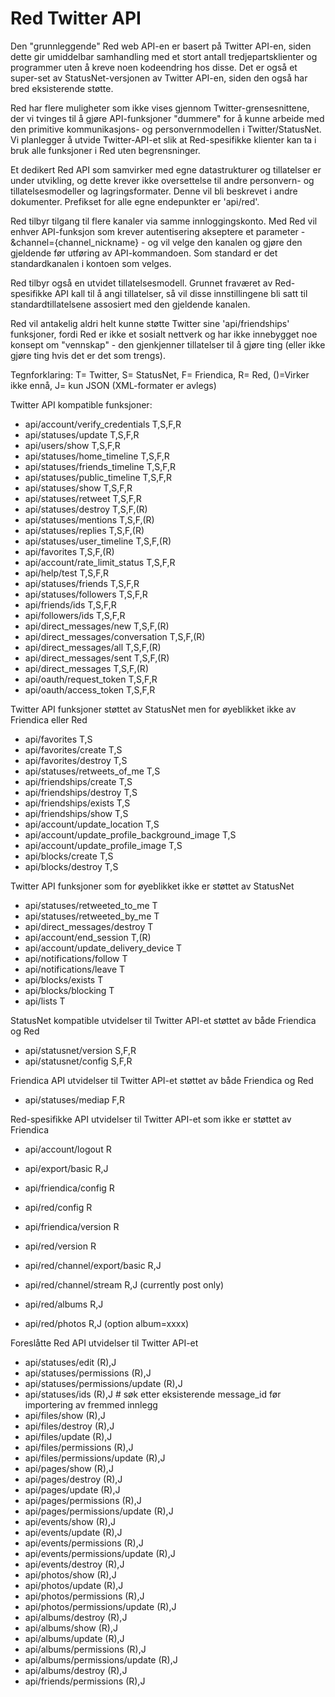 Red Twitter API
===============

Den "grunnleggende" Red web API-en er basert på Twitter API-en, siden dette gir umiddelbar samhandling med et stort antall tredjepartsklienter og programmer uten å kreve noen kodeendring hos disse. Det er også et super-set av StatusNet-versjonen av Twitter API-en, siden den også har bred eksisterende støtte.

Red har flere muligheter som ikke vises gjennom Twitter-grensesnittene, der vi tvinges til å gjøre API-funksjoner "dummere" for å kunne arbeide med den primitive kommunikasjons- og personvernmodellen i Twitter/StatusNet. Vi planlegger å utvide Twitter-API-et slik at Red-spesifikke klienter kan ta i bruk alle funksjoner i Red uten begrensninger.

Et dedikert Red API som samvirker med egne datastrukturer og tillatelser er under utvikling, og dette krever ikke oversettelse til andre personvern- og tillatelsesmodeller og lagringsformater. Denne vil bli beskrevet i andre dokumenter. Prefikset for alle egne endepunkter er 'api/red'.

Red tilbyr tilgang til flere kanaler via samme innloggingskonto. Med Red vil enhver API-funksjon som krever autentisering akseptere et parameter - &channel={channel_nickname} - og vil velge den kanalen og gjøre den gjeldende før utføring av API-kommandoen. Som standard er det standardkanalen i kontoen som velges.

Red tilbyr også en utvidet tillatelsesmodell. Grunnet fraværet av Red-spesifikke API kall til å angi tillatelser, så vil disse innstillingene bli satt til standardtillatelsene assosiert med den gjeldende kanalen.

Red vil antakelig aldri helt kunne støtte Twitter sine 'api/friendships' funksjoner, fordi Red er ikke et sosialt nettverk og har ikke innebygget noe konsept om "vennskap" - den gjenkjenner tillatelser til å gjøre ting (eller ikke gjøre ting hvis det er det som trengs).

Tegnforklaring: T= Twitter, S= StatusNet, F= Friendica, R= Red, ()=Virker ikke ennå, J= kun JSON (XML-formater er avlegs)



Twitter API kompatible funksjoner:

*	api/account/verify_credentials		T,S,F,R
*	api/statuses/update					T,S,F,R
*	api/users/show						T,S,F,R
*	api/statuses/home_timeline			T,S,F,R
*	api/statuses/friends_timeline		T,S,F,R
*	api/statuses/public_timeline		T,S,F,R
*	api/statuses/show					T,S,F,R
*	api/statuses/retweet				T,S,F,R
*	api/statuses/destroy				T,S,F,(R)
*	api/statuses/mentions				T,S,F,(R)
*	api/statuses/replies				T,S,F,(R)
*	api/statuses/user_timeline			T,S,F,(R)
*	api/favorites						T,S,F,(R)
*	api/account/rate_limit_status		T,S,F,R
*	api/help/test						T,S,F,R
*	api/statuses/friends				T,S,F,R
*	api/statuses/followers				T,S,F,R
*	api/friends/ids						T,S,F,R
*	api/followers/ids					T,S,F,R
*	api/direct_messages/new				T,S,F,(R)
*	api/direct_messages/conversation	T,S,F,(R)
*	api/direct_messages/all				T,S,F,(R)
*	api/direct_messages/sent			T,S,F,(R)
*	api/direct_messages					T,S,F,(R)
*	api/oauth/request_token				T,S,F,R
*	api/oauth/access_token				T,S,F,R


Twitter API funksjoner støttet av StatusNet men for øyeblikket ikke av Friendica eller Red

*	api/favorites						T,S
*	api/favorites/create				T,S
*	api/favorites/destroy				T,S
*	api/statuses/retweets_of_me			T,S
*	api/friendships/create				T,S
*	api/friendships/destroy				T,S
*	api/friendships/exists				T,S
*	api/friendships/show				T,S
*	api/account/update_location			T,S
*	api/account/update_profile_background_image			T,S
*	api/account/update_profile_image			T,S
*	api/blocks/create					T,S
*	api/blocks/destroy					T,S

Twitter API funksjoner som for øyeblikket ikke er støttet av StatusNet 

*	api/statuses/retweeted_to_me		T
*	api/statuses/retweeted_by_me		T
*	api/direct_messages/destroy			T
*	api/account/end_session				T,(R)
*	api/account/update_delivery_device	T
*	api/notifications/follow			T
*	api/notifications/leave				T
*	api/blocks/exists					T
*	api/blocks/blocking					T
*	api/lists							T


StatusNet kompatible utvidelser til Twitter API-et støttet av både Friendica og Red

*	api/statusnet/version				S,F,R
*	api/statusnet/config				S,F,R

Friendica API utvidelser til Twitter API-et støttet av både Friendica og Red

*	api/statuses/mediap					F,R


Red-spesifikke API utvidelser til Twitter API-et som ikke er støttet av Friendica

*	api/account/logout					R
*	api/export/basic					R,J
*	api/friendica/config				R
*	api/red/config						R
*	api/friendica/version				R
*	api/red/version						R

*   api/red/channel/export/basic        R,J
*   api/red/channel/stream              R,J (currently post only)
*   api/red/albums                      R,J
*   api/red/photos                      R,J (option album=xxxx)


Foreslåtte Red API utvidelser til Twitter API-et

*	api/statuses/edit					(R),J
*	api/statuses/permissions			(R),J
*	api/statuses/permissions/update		(R),J
*	api/statuses/ids					(R),J   # søk  etter eksisterende message_id før importering av fremmed innlegg
*	api/files/show						(R),J
*	api/files/destroy					(R),J
*	api/files/update					(R),J
*	api/files/permissions				(R),J
*	api/files/permissions/update		(R),J
*	api/pages/show						(R),J
*	api/pages/destroy					(R),J
*	api/pages/update					(R),J
*	api/pages/permissions				(R),J
*	api/pages/permissions/update		(R),J
*	api/events/show						(R),J
*	api/events/update					(R),J
*	api/events/permissions				(R),J
*	api/events/permissions/update		(R),J
*	api/events/destroy					(R),J
*	api/photos/show						(R),J
*	api/photos/update					(R),J
*	api/photos/permissions				(R),J
*	api/photos/permissions/update		(R),J
*	api/albums/destroy					(R),J
*	api/albums/show						(R),J
*	api/albums/update					(R),J
*	api/albums/permissions				(R),J
*	api/albums/permissions/update		(R),J
*	api/albums/destroy					(R),J
*	api/friends/permissions				(R),J


